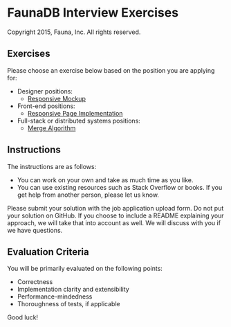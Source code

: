 # FaunaDB Interview Exercises

Copyright 2015, Fauna, Inc. All rights reserved.

## Exercises

Please choose an exercise below based on the position you are applying for:

- Designer positions:
  - [Responsive Mockup](https://github.com/faunadb/exercises/blob/master/mock.md)
- Front-end positions:
  - [Responsive Page Implementation](https://github.com/faunadb/exercises/blob/master/app.md)
- Full-stack or distributed systems positions:
  - [Merge Algorithm](https://github.com/faunadb/exercises/blob/master/merge.md)

## Instructions

The instructions are as follows:

- You can work on your own and take as much time as you like.
- You can use existing resources such as Stack Overflow or books. If you get help from another person, please let us know.

Please submit your solution with the job application upload form. Do not put your solution on GitHub. If you choose to include a README explaining your approach, we will take that into account as well. We will discuss with you if we have questions.

## Evaluation Criteria

You will be primarily evaluated on the following points:

- Correctness
- Implementation clarity and extensibility
- Performance-mindedness
- Thoroughness of tests, if applicable

Good luck!

